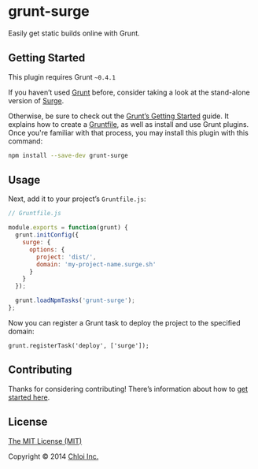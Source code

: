# grunt-surge

Easily get static builds online with Grunt.

## Getting Started

This plugin requires Grunt `~0.4.1`

If you haven’t used [Grunt](http://gruntjs.com) before, consider taking a look at the stand-alone version of  [Surge](https://github.com/sintaxi/surge).

Otherwise, be sure to check out the [Grunt’s Getting Started](http://gruntjs.com/getting-started) guide. It explains how to create a [Gruntfile](http://gruntjs.com/sample-gruntfile), as well as install and use Grunt plugins. Once you're familiar with that process, you may install this plugin with this command:

```bash
npm install --save-dev grunt-surge
```

## Usage

Next, add it to your project’s `Gruntfile.js`:

```js
// Gruntfile.js

module.exports = function(grunt) {
  grunt.initConfig({
    surge: {
      options: {
        project: 'dist/',
        domain: 'my-project-name.surge.sh'
      }
    }
  });

  grunt.loadNpmTasks('grunt-surge');
};
```

Now you can register a Grunt task to deploy the project to the specified domain:

```
grunt.registerTask('deploy', ['surge']);
```

## Contributing

Thanks for considering contributing! There’s information about how to [get started here](CONTRIBUTING.md).

## License

[The MIT License (MIT)](LICENSE.md)

Copyright © 2014 [Chloi Inc.](http://chloi.io)
